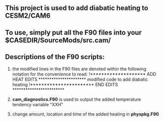 ## This project is used to add diabatic heating to CESM2/CAM6

## To use, simply put all the F90 files into your $CASEDIR/SourceMods/src.cam/

## Descriptions of the F90 scripts:
1) the modified lines in the F90 files are denoted within the following notation for the convenience to read:
!******************** ADD HEAT EDITS **********************
modified code to add diabatic heating
!*********************** END EDITS ************************

2) **cam_diagnostics.F90** is used to output the added temperature tendency variable "XXH"

3) change amount, location and time of the added heating in **physpkg.F90** 
